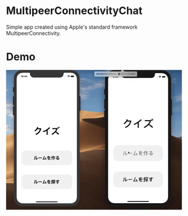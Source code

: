 # MultipeerConnectivityChat
Simple app created using Apple's standard framework MultipeerConnectivity.

# Demo
![demo](demo2.gif)
